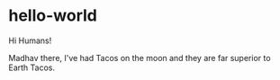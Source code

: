 # hello-world
Hi Humans!

Madhav there, I've had Tacos on the moon and they are far superior to Earth Tacos.
